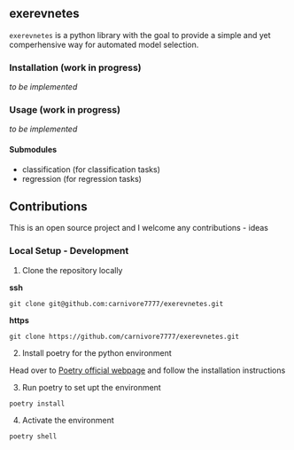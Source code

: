 ## exerevnetes

`exerevnetes` is a python library with the goal to provide a simple and yet comperhensive way for automated model selection. 

### Installation (work in progress)

<i>to be implemented</i>

### Usage (work in progress)

<i>to be implemented</i>

<h4>Submodules</h4>
<ul>
    <li>classification (for classification tasks)</li>
    <li>regression (for regression tasks)</li>
</ul>

## Contributions

This is an open source project and I welcome any contributions - ideas

### Local Setup - Development

1. Clone the repository locally

<b>ssh</b>
```
git clone git@github.com:carnivore7777/exerevnetes.git
```
<b>https</b>
```
git clone https://github.com/carnivore7777/exerevnetes.git
```
2. Install poetry for the python environment

Head over to [Poetry official webpage](https://python-poetry.org/docs/) and follow the installation instructions

3. Run poetry to set upt the environment
```
poetry install
```
4. Activate the environment
```
poetry shell
```